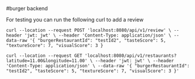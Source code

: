#burger backend

For testing you can run the following curl to add a review

`curl --location --request POST 'localhost:8080/api/v1/review' \
--header 'jwt: jwt' \
--header 'Content-Type: application/json' \
--data-raw '{
"burgerRestaurantId": "testId2",
"tasteScore": 5,
"textureScore": 7,
"visualScore": 3
}`


`curl --location --request GET 'localhost:8080/api/v1/restaurants?latitude=11.00&longitude=11.00' \
--header 'jwt: jwt' \
--header 'Content-Type: application/json' \
--data-raw '{
"burgerRestaurantId": "testId2",
"tasteScore": 5,
"textureScore": 7,
"visualScore": 3
}'`